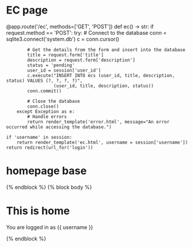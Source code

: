 # EC page

@app.route('/ec', methods=['GET', 'POST'])
def ec() -> str:
if request.method == 'POST':
try: # Connect to the database
conn = sqlite3.connect('system.db')
c = conn.cursor()

            # Get the details from the form and insert into the database
            title = request.form['title']
            description = request.form['description']
            status = 'pending'
            user_id = session['user_id']
            c.execute("INSERT INTO ecs (user_id, title, description, status) VALUES (?, ?, ?, ?)",
                      (user_id, title, description, status))
            conn.commit()

            # Close the database
            conn.close()
        except Exception as e:
            # Handle errors
            return render_template('error.html', message="An error occurred while accessing the database.")

    if 'username' in session:
        return render_template('ec.html', username = session['username'])
    return redirect(url_for('login'))

# homepage base

<title>Home - StuCare</title>
<link
  rel="stylesheet"
  href="{{ url_for('static', filename='css/home.css') }}"
/>
{% endblock %} {% block body %}
<h1>This is home</h1>
<p>You are logged in as {{ username }}</p>
{% endblock %}
